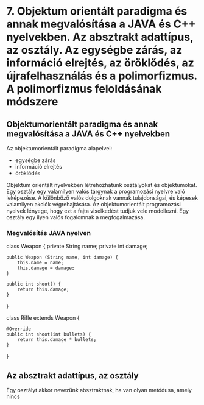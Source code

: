 # 7. Objektum orientált paradigma és annak megvalósítása a JAVA és C++ nyelvekben. Az absztrakt adattípus, az osztály. Az egységbe zárás, az információ elrejtés, az öröklődés, az újrafelhasználás és a polimorfizmus. A polimorfizmus feloldásának módszere


## Objektumorientált paradigma és annak megvalósítása a JAVA és C++ nyelvekben

Az objektumorientált paradigma alapelvei:

- egységbe zárás
- információ elrejtés
- öröklődés

Objektum orientált nyelvekben létrehozhatunk osztályokat és objektumokat. Egy osztály egy valamilyen valós tárgynak a programozási nyelvre való leképezése. A különböző valós dolgoknak vannak tulajdonságai, és képesek valamilyen akciók végrehajtására. Az objektumorientált programozási nyelvek lényege, hogy ezt a fajta viselkedést tudjuk vele modellezni. Egy osztály egy ilyen valós fogalomnak a megfogalmazása.

### Megvalósítás JAVA nyelven

class Weapon {
    private String name;
    private int damage;

    public Weapon (String name, int damage) {
        this.name = name;
        this.damage = damage;
    }

    public int shoot() {
        return this.damage;
    }

}

class Rifle extends Weapon {
    
    @Override
    public int shoot(int bullets) {
        return this.damage * bullets;
    }
}

## Az absztrakt adattípus, az osztály

Egy osztályt akkor nevezünk absztraktnak, ha van olyan metódusa, amely nincs 